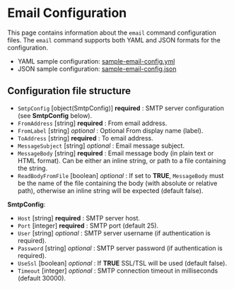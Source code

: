 ﻿# Email Configuration 
This page contains information about the `email` command configuration files.
The `email` command supports both YAML and JSON formats for the configuration.

- YAML sample configuration: [sample-email-config.yml](./sample-email-config.yml)
- JSON sample configuration: [sample-email-config.json](./sample-email-config.json)

## Configuration file structure

- `SmtpConfig` [object(SmtpConfig)] **required** : SMTP server configuration (see **SmtpConfig** below).
- `FromAddress` [string] **required** : From email address.
- `FromLabel` [string] *optional* : Optional From display name (label).
- `ToAddress` [string] **required** : To email address.
- `MessageSubject` [string] *optional* : Email message subject.
- `MessageBody` [string] **required** : Email message body (in plain text or HTML format). Can be either an inline string, or path to a file containing the string. 
- `ReadBodyFromFile` [boolean] *optional* : If set to **TRUE**, `MessageBody` must be the name of the file containing the body (with absolute or relative path), otherwise an inline string will be expected (default false).

**SmtpConfig**:
- `Host` [string] **required** : SMTP server host.
- `Port` [integer] **required** : SMTP port (default 25).
- `User` [string] *optional* : SMTP server username (if authentication is required).
- `Password` [string] *optional* : SMTP server password (if authentication is required). 
- `UseSsl` [boolean] *optional* : If **TRUE** SSL/TSL will be used (default false).
- `Timeout` [integer] *optional* : SMTP connection timeout in milliseconds (default 30000).
